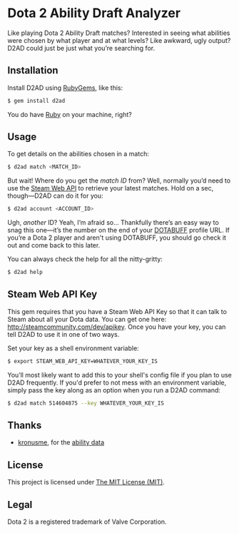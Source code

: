Dota 2 Ability Draft Analyzer
=============================

Like playing Dota 2 Ability Draft matches? Interested in seeing what abilities were chosen by what player and at what
levels? Like awkward, ugly output? D2AD could just be just what you’re searching for.

Installation
------------

Install D2AD using [RubyGems](http://rubygems.org/), like this:

````bash
$ gem install d2ad
````

You do have [Ruby](https://www.ruby-lang.org/) on your machine, right?

Usage
-----

To get details on the abilities chosen in a match:

```bash
$ d2ad match <MATCH_ID>
````

But wait! Where do you get the _match ID_ from? Well, normally you’d need
to use the [Steam Web API](http://wiki.teamfortress.com/wiki/WebAPI#Dota_2) to retrieve your latest matches. Hold on a sec, though—D2AD can do it for you:

````bash
$ d2ad account <ACCOUNT_ID>
````

Ugh, _another_ ID? Yeah, I’m afraid so… Thankfully there’s an easy way to
snag this one—it’s the number on the end of your
[DOTABUFF](http://dotabuff.com/) profile URL. If you’re a Dota 2 player
and aren't using DOTABUFF, you should go check it out and come back to
this later.

You can always check the help for all the nitty-gritty:

````bash
$ d2ad help
````

Steam Web API Key
-----------------

This gem requires that you have a Steam Web API Key so that it can talk
to Steam about all your Dota data. You can get one here:
http://steamcommunity.com/dev/apikey. Once you have your key, you can
tell D2AD to use it in one of two ways.

Set your key as a shell environment variable:

````bash
$ export STEAM_WEB_API_KEY=WHATEVER_YOUR_KEY_IS
````

You’ll most likely want to add this to your shell's config file if you plan to use D2AD frequently. If you'd prefer to not mess with an environment variable, simply pass the key along as an option when you run a D2AD command:

````bash
$ d2ad match 514604875 --key WHATEVER_YOUR_KEY_IS
````

Thanks
------

- [kronusme](https://github.com/kronusme), for the [ability data](https://github.com/kronusme/dota2-api/blob/b2da25ba0c890e721d9bb6980b68b61988f75699/data/abilities.json)

License
-------

This project is licensed under [The MIT License (MIT)](https://raw.github.com/ngscheurich/d2ad/master/LICENSE).

Legal
-----

Dota 2 is a registered trademark of Valve Corporation.
